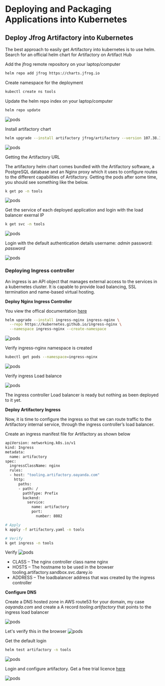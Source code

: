 # Deploying and Packaging Applications into Kubernetes

## Deploy Jfrog Artifactory into Kubernetes

The best approach to easily get Artifactory into kubernetes is to use helm.
Search for an official helm chart for Artifactory on Artifact Hub

Add the jfrog remote repository on your laptop/computer

```bash
helm repo add jfrog https://charts.jfrog.io
```

Create namespace for the deployment

```bash
kubectl create ns tools
```

Update the helm repo index on your laptop/computer

```bash
helm repo update
```

![pods](/images/1.png)

Install artifactory chart

```bash
helm upgrade --install artifactory jfrog/artifactory --version 107.38.10 -n tools
```

![pods](/images/2.png)

Getting the Artifactory URL

The artifactory helm chart comes bundled with the Artifactory software, a PostgreSQL database and an Nginx proxy which it uses to configure routes to the different capabilities of Artifactory. Getting the pods after some time, you should see something like the below.

```bash
k get po -n tools 
```

![pods](/images/3.png)

Get the service of each deployed application and login with the load balancer exernal IP

```bash
k get svc -n tools
```

![pods](/images/4.png)

Login with the default authentication details username: *admin* password: *password*

![pods](/images/5.png)

### Deploying Ingress controller 

An ingress is an API object that manages external access to the services in a kubernetes cluster. It is capable to provide load balancing, SSL termination and name-based virtual hosting.

**Deploy Nginx Ingress Controller**

You view the offical documentation [here](https://kubernetes.github.io/ingress-nginx/deploy/)

```bash
helm upgrade --install ingress-nginx ingress-nginx \
  --repo https://kubernetes.github.io/ingress-nginx \
  --namespace ingress-nginx --create-namespace
  ```

![pods](/images/6.png)

  Verify ingress-nginx namespace is created

  ```bash
  kubectl get pods --namespace=ingress-nginx
  ```

![pods](/images/7.png)

Verify ingress Load balance 

![pods](/images/8.png)

The ingress controller Load balancer is ready but nothing as been deployed to it yet.

**Deploy Artifactory Ingress**

Now, it is time to configure the ingress so that we can route traffic to the Artifactory internal service, through the ingress controller’s load balancer.

Create an ingress manifest file for Artifactory as shown below

```bash
apiVersion: networking.k8s.io/v1
kind: Ingress
metadata:
  name: artifactory
spec:
  ingressClassName: nginx
  rules:
  - host: "tooling.artifactory.oayanda.com"
    http:
      paths:
      - path: /
        pathType: Prefix
        backend:
          service:
            name: artifactory
            port:
              number: 8082
```

```bash
# Apply 
k apply -f artifactory.yaml -n tools

# Verify
k get ingress -n tools
```

Verify
![pods](/images/9.png)

- CLASS – The nginx controller class name nginx
- HOSTS – The hostname to be used in the browser tooling.artifactory.sandbox.svc.darey.io
- ADDRESS – The loadbalancer address that was created by the ingress controller

**Configure DNS**

Create a DNS hosted zone in AWS route53 for your domain, my case *oayanda.com* and create a A record *tooling.artifactory* that points to the ingress load balancer

![pods](/images/10.png)

Let's verify this in the browser
![pods](/images/11.png)

Get the default login

```bash
helm test artifactory -n tools
```
![pods](/images/12.png) 

Login and configure artifactory. Get a free trial licence [here](https://jfrog.com/start-free/)

![pods](/images/13.png)

